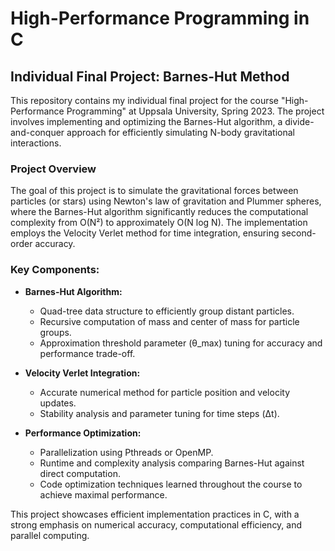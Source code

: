 # High-Performance Programming in C
## Individual Final Project: Barnes-Hut Method

This repository contains my individual final project for the course "High-Performance Programming" at Uppsala University, Spring 2023. The project involves implementing and optimizing the Barnes-Hut algorithm, a divide-and-conquer approach for efficiently simulating N-body gravitational interactions.

### Project Overview

The goal of this project is to simulate the gravitational forces between particles (or stars) using Newton's law of gravitation and Plummer spheres, where the Barnes-Hut algorithm significantly reduces the computational complexity from O(N²) to approximately O(N log N). The implementation employs the Velocity Verlet method for time integration, ensuring second-order accuracy.

### Key Components:
- **Barnes-Hut Algorithm:**
  - Quad-tree data structure to efficiently group distant particles.
  - Recursive computation of mass and center of mass for particle groups.
  - Approximation threshold parameter (θ_max) tuning for accuracy and performance trade-off.

- **Velocity Verlet Integration:**
  - Accurate numerical method for particle position and velocity updates.
  - Stability analysis and parameter tuning for time steps (Δt).

- **Performance Optimization:**
  - Parallelization using Pthreads or OpenMP.
  - Runtime and complexity analysis comparing Barnes-Hut against direct computation.
  - Code optimization techniques learned throughout the course to achieve maximal performance.

This project showcases efficient implementation practices in C, with a strong emphasis on numerical accuracy, computational efficiency, and parallel computing.

